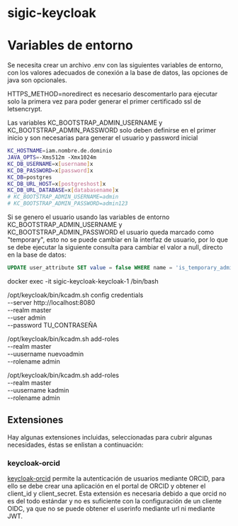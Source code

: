 # sigic-keycloak


# Variables de entorno

Se necesita crear un archivo .env con las siguientes variables de entorno, con los
valores adecuados de conexión a la base de datos, las opciones de java son opcionales.

HTTPS_METHOD=noredirect es necesario descomentarlo para ejecutar solo la primera vez 
para poder generar el primer certificado ssl de letsencrypt. 

Las variables KC_BOOTSTRAP_ADMIN_USERNAME y KC_BOOTSTRAP_ADMIN_PASSWORD solo deben 
definirse en el primer inicio y son necesarias para generar el usuario y password inicial

```bash
KC_HOSTNAME=iam.nombre.de.dominio
JAVA_OPTS=-Xms512m -Xmx1024m
KC_DB_USERNAME=x[username]x
KC_DB_PASSWORD=x[password]x
KC_DB=postgres
KC_DB_URL_HOST=x[postgreshost]x
KC_DB_URL_DATABASE=x[databasename]x
# KC_BOOTSTRAP_ADMIN_USERNAME=admin
# KC_BOOTSTRAP_ADMIN_PASSWORD=admin123
```

Si se genero el usuario usando las variables de entorno KC_BOOTSTRAP_ADMIN_USERNAME y KC_BOOTSTRAP_ADMIN_PASSWORD
el usuario queda marcado como "temporary", esto no se puede cambiar en la interfaz de usuario, por lo que se debe 
ejecutar la siguiente consulta para cambiar el valor a null, directo en la base de datos:

```sql
UPDATE user_attribute SET value = false WHERE name = 'is_temporary_admin';
```

docker exec -it sigic-keycloak-keycloak-1 /bin/bash

/opt/keycloak/bin/kcadm.sh config credentials \
  --server http://localhost:8080 \
  --realm master \
  --user admin \
  --password TU_CONTRASEÑA

/opt/keycloak/bin/kcadm.sh add-roles \
  --realm master \
  --uusername nuevoadmin \
  --rolename admin


/opt/keycloak/bin/kcadm.sh add-roles \
  --realm master \
  --uusername kadmin \
  --rolename admin

## Extensiones

Hay algunas extensiones incluidas, seleccionadas para cubrir algunas necesidades, éstas se enlistan a continuación:

### keycloak-orcid

[keycloak-orcid](https://github.com/eosc-kc/keycloak-orcid) permite la autenticación de usuarios mediante ORCID, para 
ello se debe crear una aplicación en el portal de ORCID y obtener el client_id y client_secret. 
Esta extensión es necesaria debido a que orcid no es del todo estándar y no es suficiente con la configuración de un 
cliente OIDC, ya que no se puede obtener el userinfo mediante url ni mediante JWT.
